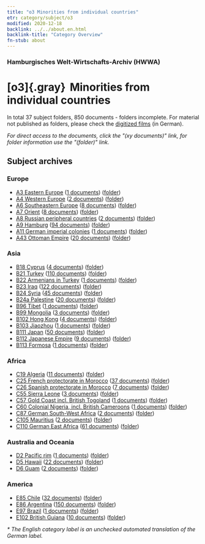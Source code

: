 ```yaml
---
title: "o3 Minorities from individual countries"
etr: category/subject/o3
modified: 2020-12-18
backlink: ../../about.en.html
backlink-title: "Category Overview"
fn-stub: about
---
```


### Hamburgisches Welt-Wirtschafts-Archiv (HWWA)
# [o3]{.gray}&#8201; Minorities from individual countries&#160; 





In total 37 subject folders, 850 documents - folders incomplete.
For material not published as folders, please check the [digitized films](/film/h1_sh) (in German).

_For direct access to the documents, click the "(xy documents)" link, for folder information use the "(folder)" link._

## Subject archives



### Europe

- [A3 Eastern Europe](../../../geo/about.en.html#A3) (<a href="https://dfg-viewer.de/show/?tx_dlf[id]=https://pm20.zbw.eu/mets/sh/1408xx/140896/1822xx/182220/public.mets.en.xml" target="_blank">1 documents</a>) ([folder](http://purl.org/pressemappe20/folder/sh/140896,182220))
- [A4 Western Europe](../../../geo/about.en.html#A4) (<a href="https://dfg-viewer.de/show/?tx_dlf[id]=https://pm20.zbw.eu/mets/sh/1408xx/140897/1822xx/182220/public.mets.en.xml" target="_blank">2 documents</a>) ([folder](http://purl.org/pressemappe20/folder/sh/140897,182220))
- [A6 Southeastern Europe](../../../geo/about.en.html#A6) (<a href="https://dfg-viewer.de/show/?tx_dlf[id]=https://pm20.zbw.eu/mets/sh/1409xx/140900/1822xx/182220/public.mets.en.xml" target="_blank">8 documents</a>) ([folder](http://purl.org/pressemappe20/folder/sh/140900,182220))
- [A7 Orient](../../../geo/about.en.html#A7) (<a href="https://dfg-viewer.de/show/?tx_dlf[id]=https://pm20.zbw.eu/mets/sh/1409xx/140902/1822xx/182220/public.mets.en.xml" target="_blank">8 documents</a>) ([folder](http://purl.org/pressemappe20/folder/sh/140902,182220))
- [A8 Russian peripheral countries](../../../geo/about.en.html#A8) (<a href="https://dfg-viewer.de/show/?tx_dlf[id]=https://pm20.zbw.eu/mets/sh/1409xx/140904/1822xx/182220/public.mets.en.xml" target="_blank">2 documents</a>) ([folder](http://purl.org/pressemappe20/folder/sh/140904,182220))
- [A9 Hamburg](../../../geo/about.en.html#A9) (<a href="https://dfg-viewer.de/show/?tx_dlf[id]=https://pm20.zbw.eu/mets/sh/1409xx/140905/1822xx/182220/public.mets.en.xml" target="_blank">94 documents</a>) ([folder](http://purl.org/pressemappe20/folder/sh/140905,182220))
- [A11 German imperial colonies](../../../geo/about.en.html#A11) (<a href="https://dfg-viewer.de/show/?tx_dlf[id]=https://pm20.zbw.eu/mets/sh/1409xx/140960/1822xx/182220/public.mets.en.xml" target="_blank">1 documents</a>) ([folder](http://purl.org/pressemappe20/folder/sh/140960,182220))
- [A43 Ottoman Empire](../../../geo/about.en.html#A43) (<a href="https://dfg-viewer.de/show/?tx_dlf[id]=https://pm20.zbw.eu/mets/sh/1410xx/141034/1822xx/182220/public.mets.en.xml" target="_blank">20 documents</a>) ([folder](http://purl.org/pressemappe20/folder/sh/141034,182220))

### Asia

- [B18 Cyprus](../../../geo/about.en.html#B18) (<a href="https://dfg-viewer.de/show/?tx_dlf[id]=https://pm20.zbw.eu/mets/sh/1410xx/141079/1822xx/182220/public.mets.en.xml" target="_blank">4 documents</a>) ([folder](http://purl.org/pressemappe20/folder/sh/141079,182220))
- [B21 Turkey](../../../geo/about.en.html#B21) (<a href="https://dfg-viewer.de/show/?tx_dlf[id]=https://pm20.zbw.eu/mets/sh/1411xx/141111/1822xx/182220/public.mets.en.xml" target="_blank">110 documents</a>) ([folder](http://purl.org/pressemappe20/folder/sh/141111,182220))
- [B22 Armenians in Turkey](../../../geo/about.en.html#B22) (<a href="https://dfg-viewer.de/show/?tx_dlf[id]=https://pm20.zbw.eu/mets/sh/1411xx/141112/1822xx/182220/public.mets.en.xml" target="_blank">1 documents</a>) ([folder](http://purl.org/pressemappe20/folder/sh/141112,182220))
- [B23 Iraq](../../../geo/about.en.html#B23) (<a href="https://dfg-viewer.de/show/?tx_dlf[id]=https://pm20.zbw.eu/mets/sh/1411xx/141113/1822xx/182220/public.mets.en.xml" target="_blank">122 documents</a>) ([folder](http://purl.org/pressemappe20/folder/sh/141113,182220))
- [B24 Syria](../../../geo/about.en.html#B24) (<a href="https://dfg-viewer.de/show/?tx_dlf[id]=https://pm20.zbw.eu/mets/sh/1411xx/141114/1822xx/182220/public.mets.en.xml" target="_blank">45 documents</a>) ([folder](http://purl.org/pressemappe20/folder/sh/141114,182220))
- [B24a Palestine](../../../geo/about.en.html#B24a) (<a href="https://dfg-viewer.de/show/?tx_dlf[id]=https://pm20.zbw.eu/mets/sh/1411xx/141115/1822xx/182220/public.mets.en.xml" target="_blank">20 documents</a>) ([folder](http://purl.org/pressemappe20/folder/sh/141115,182220))
- [B96 Tibet](../../../geo/about.en.html#B96) (<a href="https://dfg-viewer.de/show/?tx_dlf[id]=https://pm20.zbw.eu/mets/sh/1412xx/141259/1822xx/182220/public.mets.en.xml" target="_blank">1 documents</a>) ([folder](http://purl.org/pressemappe20/folder/sh/141259,182220))
- [B99 Mongolia](../../../geo/about.en.html#B99) (<a href="https://dfg-viewer.de/show/?tx_dlf[id]=https://pm20.zbw.eu/mets/sh/1412xx/141261/1822xx/182220/public.mets.en.xml" target="_blank">3 documents</a>) ([folder](http://purl.org/pressemappe20/folder/sh/141261,182220))
- [B102 Hong Kong](../../../geo/about.en.html#B102) (<a href="https://dfg-viewer.de/show/?tx_dlf[id]=https://pm20.zbw.eu/mets/sh/1412xx/141268/1822xx/182220/public.mets.en.xml" target="_blank">4 documents</a>) ([folder](http://purl.org/pressemappe20/folder/sh/141268,182220))
- [B103 Jiaozhou](../../../geo/about.en.html#B103) (<a href="https://dfg-viewer.de/show/?tx_dlf[id]=https://pm20.zbw.eu/mets/sh/1261xx/126163/1822xx/182220/public.mets.en.xml" target="_blank">1 documents</a>) ([folder](http://purl.org/pressemappe20/folder/sh/126163,182220))
- [B111 Japan](../../../geo/about.en.html#B111) (<a href="https://dfg-viewer.de/show/?tx_dlf[id]=https://pm20.zbw.eu/mets/sh/1412xx/141272/1822xx/182220/public.mets.en.xml" target="_blank">50 documents</a>) ([folder](http://purl.org/pressemappe20/folder/sh/141272,182220))
- [B112 Japanese Empire](../../../geo/about.en.html#B112) (<a href="https://dfg-viewer.de/show/?tx_dlf[id]=https://pm20.zbw.eu/mets/sh/1412xx/141273/1822xx/182220/public.mets.en.xml" target="_blank">9 documents</a>) ([folder](http://purl.org/pressemappe20/folder/sh/141273,182220))
- [B113 Formosa](../../../geo/about.en.html#B113) (<a href="https://dfg-viewer.de/show/?tx_dlf[id]=https://pm20.zbw.eu/mets/sh/1412xx/141274/1822xx/182220/public.mets.en.xml" target="_blank">1 documents</a>) ([folder](http://purl.org/pressemappe20/folder/sh/141274,182220))

### Africa

- [C19 Algeria](../../../geo/about.en.html#C19) (<a href="https://dfg-viewer.de/show/?tx_dlf[id]=https://pm20.zbw.eu/mets/sh/1413xx/141354/1822xx/182220/public.mets.en.xml" target="_blank">11 documents</a>) ([folder](http://purl.org/pressemappe20/folder/sh/141354,182220))
- [C25 French protectorate in Morocco](../../../geo/about.en.html#C25) (<a href="https://dfg-viewer.de/show/?tx_dlf[id]=https://pm20.zbw.eu/mets/sh/1413xx/141358/1822xx/182220/public.mets.en.xml" target="_blank">37 documents</a>) ([folder](http://purl.org/pressemappe20/folder/sh/141358,182220))
- [C26 Spanish protectorate in Morocco](../../../geo/about.en.html#C26) (<a href="https://dfg-viewer.de/show/?tx_dlf[id]=https://pm20.zbw.eu/mets/sh/1413xx/141359/1822xx/182220/public.mets.en.xml" target="_blank">7 documents</a>) ([folder](http://purl.org/pressemappe20/folder/sh/141359,182220))
- [C55 Sierra Leone](../../../geo/about.en.html#C55) (<a href="https://dfg-viewer.de/show/?tx_dlf[id]=https://pm20.zbw.eu/mets/sh/1414xx/141404/1822xx/182220/public.mets.en.xml" target="_blank">3 documents</a>) ([folder](http://purl.org/pressemappe20/folder/sh/141404,182220))
- [C57 Gold Coast incl. British Togoland](../../../geo/about.en.html#C57) (<a href="https://dfg-viewer.de/show/?tx_dlf[id]=https://pm20.zbw.eu/mets/sh/1414xx/141406/1822xx/182220/public.mets.en.xml" target="_blank">1 documents</a>) ([folder](http://purl.org/pressemappe20/folder/sh/141406,182220))
- [C60 Colonial Nigeria, incl. British Cameroons](../../../geo/about.en.html#C60) (<a href="https://dfg-viewer.de/show/?tx_dlf[id]=https://pm20.zbw.eu/mets/sh/1414xx/141409/1822xx/182220/public.mets.en.xml" target="_blank">1 documents</a>) ([folder](http://purl.org/pressemappe20/folder/sh/141409,182220))
- [C87 German South-West Africa](../../../geo/about.en.html#C87) (<a href="https://dfg-viewer.de/show/?tx_dlf[id]=https://pm20.zbw.eu/mets/sh/1414xx/141450/1822xx/182220/public.mets.en.xml" target="_blank">2 documents</a>) ([folder](http://purl.org/pressemappe20/folder/sh/141450,182220))
- [C105 Mauritius](../../../geo/about.en.html#C105) (<a href="https://dfg-viewer.de/show/?tx_dlf[id]=https://pm20.zbw.eu/mets/sh/1414xx/141469/1822xx/182220/public.mets.en.xml" target="_blank">2 documents</a>) ([folder](http://purl.org/pressemappe20/folder/sh/141469,182220))
- [C110 German East Africa](../../../geo/about.en.html#C110) (<a href="https://dfg-viewer.de/show/?tx_dlf[id]=https://pm20.zbw.eu/mets/sh/1414xx/141471/1822xx/182220/public.mets.en.xml" target="_blank">61 documents</a>) ([folder](http://purl.org/pressemappe20/folder/sh/141471,182220))

### Australia and Oceania

- [D2 Pacific rim](../../../geo/about.en.html#D2) (<a href="https://dfg-viewer.de/show/?tx_dlf[id]=https://pm20.zbw.eu/mets/sh/1415xx/141593/1822xx/182220/public.mets.en.xml" target="_blank">1 documents</a>) ([folder](http://purl.org/pressemappe20/folder/sh/141593,182220))
- [D5 Hawaii](../../../geo/about.en.html#D5) (<a href="https://dfg-viewer.de/show/?tx_dlf[id]=https://pm20.zbw.eu/mets/sh/1415xx/141595/1822xx/182220/public.mets.en.xml" target="_blank">22 documents</a>) ([folder](http://purl.org/pressemappe20/folder/sh/141595,182220))
- [D6 Guam](../../../geo/about.en.html#D6) (<a href="https://dfg-viewer.de/show/?tx_dlf[id]=https://pm20.zbw.eu/mets/sh/1415xx/141598/1822xx/182220/public.mets.en.xml" target="_blank">2 documents</a>) ([folder](http://purl.org/pressemappe20/folder/sh/141598,182220))

### America

- [E85 Chile](../../../geo/about.en.html#E85) (<a href="https://dfg-viewer.de/show/?tx_dlf[id]=https://pm20.zbw.eu/mets/sh/1416xx/141691/1822xx/182220/public.mets.en.xml" target="_blank">32 documents</a>) ([folder](http://purl.org/pressemappe20/folder/sh/141691,182220))
- [E86 Argentina](../../../geo/about.en.html#E86) (<a href="https://dfg-viewer.de/show/?tx_dlf[id]=https://pm20.zbw.eu/mets/sh/1416xx/141692/1822xx/182220/public.mets.en.xml" target="_blank">150 documents</a>) ([folder](http://purl.org/pressemappe20/folder/sh/141692,182220))
- [E97 Brazil](../../../geo/about.en.html#E97) (<a href="https://dfg-viewer.de/show/?tx_dlf[id]=https://pm20.zbw.eu/mets/sh/1416xx/141697/1822xx/182220/public.mets.en.xml" target="_blank">1 documents</a>) ([folder](http://purl.org/pressemappe20/folder/sh/141697,182220))
- [E102 British Guiana](../../../geo/about.en.html#E102) (<a href="https://dfg-viewer.de/show/?tx_dlf[id]=https://pm20.zbw.eu/mets/sh/1417xx/141700/1822xx/182220/public.mets.en.xml" target="_blank">10 documents</a>) ([folder](http://purl.org/pressemappe20/folder/sh/141700,182220))


_* The English category label is an unchecked automated translation of the German label._

